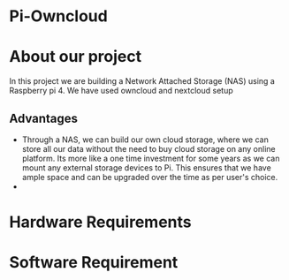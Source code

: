 # Pi-Owncloud
# About our project

In this project we are building a Network Attached Storage (NAS) using a Raspberry pi 4. We have used owncloud and nextcloud setup 

## Advantages

- Through a NAS, we can build our own cloud storage, where we can store all our data without the need to buy cloud storage on any online platform. Its more like a one time investment for some years as we can mount any external storage devices to Pi. This ensures that we have ample space and can be upgraded over the time as per user's choice.
- 

# Hardware Requirements

# Software Requirement
